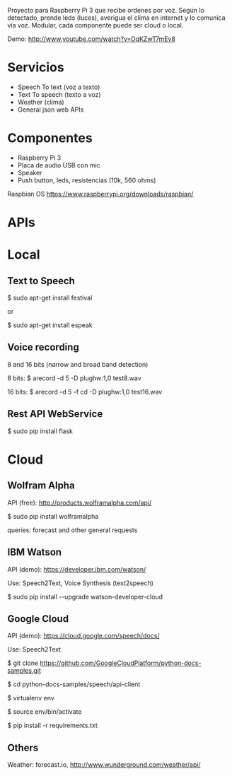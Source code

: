 Proyecto para Raspberry Pi 3 que recibe ordenes por voz. Según lo detectado, prende leds (luces), averigua el clima en internet y lo comunica vía voz. Modular, cada componente puede ser cloud o local.

Demo: http://www.youtube.com/watch?v=DqKZwT7mEv8

# Servicios
* Speech To text (voz a texto)
* Text To speech (texto a voz)
* Weather (clima)
* General json web APIs

# Componentes
* Raspberry Pi 3
* Placa de audio USB con mic
* Speaker
* Push button, leds, resistencias (10k, 560 ohms)

Raspbian OS
https://www.raspberrypi.org/downloads/raspbian/

# APIs 

# Local

## Text to Speech
$ sudo apt-get install festival


or


$ sudo apt-get install espeak

## Voice recording

8 and 16 bits (narrow and broad band detection)

8 bits: $ arecord -d 5 -D plughw:1,0 test8.wav
        
16 bits: $ arecord -d 5 -f cd -D plughw:1,0 test16.wav

## Rest API WebService
$ sudo pip install flask
 
# Cloud

## Wolfram Alpha
API (free): http://products.wolframalpha.com/api/

$ sudo pip install wolframalpha

queries: forecast and other general requests

## IBM Watson
API (demo): https://developer.ibm.com/watson/

Use: Speech2Text, Voice Synthesis (text2speech)

$ sudo pip install --upgrade watson-developer-cloud

## Google Cloud
API (demo): https://cloud.google.com/speech/docs/

Use: Speech2Text

$ git clone https://github.com/GoogleCloudPlatform/python-docs-samples.git

$ cd python-docs-samples/speech/api-client

$ virtualenv env

$ source env/bin/activate

$ pip install -r requirements.txt

## Others

Weather: forecast.io, http://www.wunderground.com/weather/api/ 
